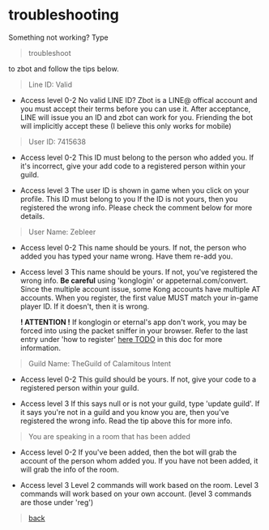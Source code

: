 # troubleshooting

Something not working? Type 
>troubleshoot 

to zbot and follow the tips below.

>Line ID: Valid

* Access level 0-2
No valid LINE ID? Zbot is a LINE@ offical account and you must accept their terms before you can use it. After acceptance, LINE will issue you an ID and zbot can work for you. Friending the bot will implicitly accept these (I believe this only works for mobile)

>User ID: 7415638

* Access level 0-2 
This ID must belong to the person who added you. If it's incorrect, give your add code to a registered person within your guild.

* Access level 3
The user ID is shown in game when you click on your profile. This ID must belong to you If the ID is not yours, then you registered the wrong info. Please check the comment below for more details.

>User Name: Zebleer

* Access level 0-2
This name should be yours. If not, the person who added you has typed your name wrong. Have them re-add you.

* Access level 3
This name should be yours. If not, you've registered the wrong info. **Be careful** using 'konglogin' or appeternal.com/convert. Since the multiple account issue, some Kong accounts have multiple AT accounts. When you register, the first value MUST match your in-game player ID. If it doesn't, then it is wrong.

  **! ATTENTION !**
If konglogin or eternal's app don't work, you may be forced into using the packet sniffer in your browser. Refer to the last entry under 'how to register' [here TODO](TODO) in this doc for more information.

>Guild Name: TheGuild of Calamitous Intent

* Access level 0-2
This guild should be yours. If not, give your code to a registered person within your guild.

* Access level 3
If this says null or is not your guild, type 'update guild'. If it says you're not in a guild and you know you are, then you've registered the wrong info. Read the tip above this for more info.

>You are speaking in a room that has been added

* Access level 0-2
If you've been added, then the bot will grab the account of the person whom added you. If you have not been added, it will grab the info of the room.

* Access level 3
Level 2 commands will work based on the room. Level 3 commands will work based on your own account. (level 3 commands are those under 'reg')


> [back](index)
<!--stackedit_data:
eyJoaXN0b3J5IjpbMTA4NDE5MTcwNiwtMTY1MjM1NjUxMF19
-->